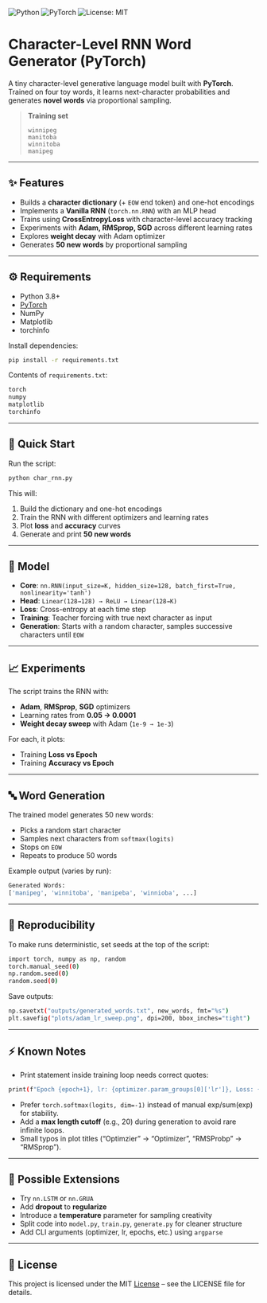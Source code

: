 ![Python](https://img.shields.io/badge/python-3.8%2B-blue)
![PyTorch](https://img.shields.io/badge/PyTorch-1.10%2B-red)
![License: MIT](https://img.shields.io/badge/License-MIT-yellow.svg)

# Character-Level RNN Word Generator (PyTorch)

A tiny character-level generative language model built with **PyTorch**.  
Trained on four toy words, it learns next-character probabilities and generates **novel words** via proportional sampling.

> **Training set**
> ```
> winnipeg
> manitoba
> winnitoba
> manipeg
> ```

---

## ✨ Features

- Builds a **character dictionary** (+ `EOW` end token) and one-hot encodings  
- Implements a **Vanilla RNN** (`torch.nn.RNN`) with an MLP head  
- Trains using **CrossEntropyLoss** with character-level accuracy tracking  
- Experiments with **Adam, RMSprop, SGD** across different learning rates  
- Explores **weight decay** with Adam optimizer  
- Generates **50 new words** by proportional sampling  

---

## ⚙️ Requirements

- Python 3.8+
- [PyTorch](https://pytorch.org/)
- NumPy
- Matplotlib
- torchinfo

Install dependencies:
```bash
pip install -r requirements.txt
```

Contents of `requirements.txt`:
```bash
torch
numpy
matplotlib
torchinfo
```

---
## 🚀 Quick Start

Run the script:
```bash
python char_rnn.py
```
This will:
1. Build the dictionary and one-hot encodings
2. Train the RNN with different optimizers and learning rates
3. Plot **loss** and **accuracy** curves
4. Generate and print **50 new words**
---
## 🧠 Model

- **Core**: `nn.RNN(input_size=K, hidden_size=128, batch_first=True, nonlinearity='tanh')`
- **Head**: `Linear(128→128) → ReLU → Linear(128→K)`
- **Loss**: Cross-entropy at each time step
- **Training**: Teacher forcing with true next character as input
- **Generation**: Starts with a random character, samples successive characters until `EOW`
---
## 📈 Experiments
The script trains the RNN with:
- **Adam**, **RMSprop**, **SGD** optimizers
- Learning rates from **0.05 → 0.0001**
- **Weight decay sweep** with Adam (`1e-9 → 1e-3`)

For each, it plots:
- Training **Loss vs Epoch**
- Training **Accuracy vs Epoch**

---
## 🔤 Word Generation

The trained model generates 50 new words:
- Picks a random start character
- Samples next characters from `softmax(logits)`
- Stops on `EOW`
- Repeats to produce 50 words

Example output (varies by run):
```bash
Generated Words:
['manipeg', 'winnitoba', 'manipeba', 'winnioba', ...]
```
---
## 📝 Reproducibility

To make runs deterministic, set seeds at the top of the script:
```bash
import torch, numpy as np, random
torch.manual_seed(0)
np.random.seed(0)
random.seed(0)
```
Save outputs:
```bash
np.savetxt("outputs/generated_words.txt", new_words, fmt="%s")
plt.savefig("plots/adam_lr_sweep.png", dpi=200, bbox_inches="tight")
```
---
## ⚡ Known Notes

- Print statement inside training loop needs correct quotes:
```bash
print(f"Epoch {epoch+1}, lr: {optimizer.param_groups[0]['lr']}, Loss: {avg_loss:.4f}, Accuracy: {accuracy:.4f}")
```
- Prefer `torch.softmax(logits, dim=-1)` instead of manual exp/sum(exp) for stability.
- Add a **max length cutoff** (e.g., 20) during generation to avoid rare infinite loops.
- Small typos in plot titles (“Optimzier” → “Optimizer”, “RMSProbp” → “RMSprop”).
---

## 🚀 Possible Extensions

- Try `nn.LSTM` or `nn.GRUA`
- Add **dropout** to **regularize**
- Introduce a **temperature** parameter for sampling creativity
- Split code into `model.py`, `train.py`, `generate.py` for cleaner structure
- Add CLI arguments (optimizer, lr, epochs, etc.) using `argparse`
---

## 📄 License

This project is licensed under the MIT [License](https://github.com/Vahid-Bastani-Najafabadi/Char-RNN-Generator/blob/main/LICENSE) – see the LICENSE file for details.
